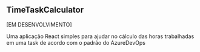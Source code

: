 ## TimeTaskCalculator

[EM DESENVOLVIMENTO]

Uma aplicação React simples para ajudar no cálculo das horas trabalhadas em uma task de acordo com o padrão do AzureDevOps
